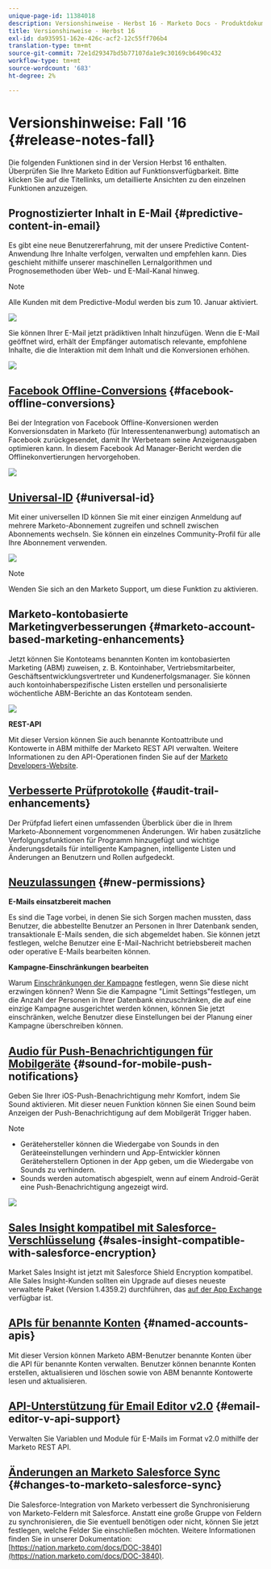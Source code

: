 ```yaml
---
unique-page-id: 11384018
description: Versionshinweise - Herbst 16 - Marketo Docs - Produktdokumentation
title: Versionshinweise - Herbst 16
exl-id: da935951-162e-426c-acf2-12c55ff706b4
translation-type: tm+mt
source-git-commit: 72e1d29347bd5b77107da1e9c30169cb6490c432
workflow-type: tm+mt
source-wordcount: '683'
ht-degree: 2%

---
```


# Versionshinweise: Fall &#39;16 {#release-notes-fall}

Die folgenden Funktionen sind in der Version Herbst 16 enthalten. Überprüfen Sie Ihre Marketo Edition auf Funktionsverfügbarkeit. Bitte klicken Sie auf die Titellinks, um detaillierte Ansichten zu den einzelnen Funktionen anzuzeigen.

## Prognostizierter Inhalt in E-Mail {#predictive-content-in-email}

Es gibt eine neue Benutzererfahrung, mit der unsere Predictive Content-Anwendung Ihre Inhalte verfolgen, verwalten und empfehlen kann. Dies geschieht mithilfe unserer maschinellen Lernalgorithmen und Prognosemethoden über Web- und E-Mail-Kanal hinweg.

>[!NOTE]
>
>Alle Kunden mit dem Predictive-Modul werden bis zum 10. Januar aktiviert.

![](assets/shafe.png)

Sie können Ihrer E-Mail jetzt prädiktiven Inhalt hinzufügen. Wenn die E-Mail geöffnet wird, erhält der Empfänger automatisch relevante, empfohlene Inhalte, die die Interaktion mit dem Inhalt und die Konversionen erhöhen.

![](assets/predictive.png)

## [Facebook Offline-Conversions](/help/marketo/product-docs/demand-generation/facebook/understanding-facebook-offline-conversions.md) {#facebook-offline-conversions}

Bei der Integration von Facebook Offline-Konversionen werden Konversionsdaten in Marketo (für Interessentenanwerbung) automatisch an Facebook zurückgesendet, damit Ihr Werbeteam seine Anzeigenausgaben optimieren kann. In diesem Facebook Ad Manager-Bericht werden die Offlinekonvertierungen hervorgehoben.

![](assets/facebook.png)

## [Universal-ID](/help/marketo/product-docs/administration/settings/using-a-universal-id-for-subscription-login.md) {#universal-id}

Mit einer universellen ID können Sie mit einer einzigen Anmeldung auf mehrere Marketo-Abonnement zugreifen und schnell zwischen Abonnements wechseln. Sie können ein einzelnes Community-Profil für alle Ihre Abonnement verwenden.

![](assets/image2016-11-3-15-3a10-3a16.png)

>[!NOTE]
>
>Wenden Sie sich an den Marketo Support, um diese Funktion zu aktivieren.

## Marketo-kontobasierte Marketingverbesserungen {#marketo-account-based-marketing-enhancements}

Jetzt können Sie Kontoteams benannten Konten im kontobasierten Marketing (ABM) zuweisen, z. B. Kontoinhaber, Vertriebsmitarbeiter, Geschäftsentwicklungsvertreter und Kundenerfolgsmanager. Sie können auch kontoinhaberspezifische Listen erstellen und personalisierte wöchentliche ABM-Berichte an das Kontoteam senden.

![](assets/account-team-11-15-16.png)

**REST-API**

Mit dieser Version können Sie auch benannte Kontoattribute und Kontowerte in ABM mithilfe der Marketo REST API verwalten. Weitere Informationen zu den API-Operationen finden Sie auf der [Marketo Developers-Website](https://developers.marketo.com/rest-api/lead-database/named-accounts).

## [Verbesserte Prüfprotokolle](/help/marketo/product-docs/administration/audit-trail/change-details-in-audit-trail.md) {#audit-trail-enhancements}

Der Prüfpfad liefert einen umfassenden Überblick über die in Ihrem Marketo-Abonnement vorgenommenen Änderungen. Wir haben zusätzliche Verfolgungsfunktionen für Programm hinzugefügt und wichtige Änderungsdetails für intelligente Kampagnen, intelligente Listen und Änderungen an Benutzern und Rollen aufgedeckt.

## [Neuzulassungen](/help/marketo/product-docs/administration/users-and-roles/managing-user-roles-and-permissions/descriptions-of-role-permissions.md) {#new-permissions}

**E-Mails einsatzbereit machen**

Es sind die Tage vorbei, in denen Sie sich Sorgen machen mussten, dass Benutzer, die abbestellte Benutzer an Personen in Ihrer Datenbank senden, transaktionale E-Mails senden, die sich abgemeldet haben. Sie können jetzt festlegen, welche Benutzer eine E-Mail-Nachricht betriebsbereit machen oder operative E-Mails bearbeiten können.

**Kampagne-Einschränkungen bearbeiten**

Warum [Einschränkungen der Kampagne](/help/marketo/product-docs/administration/email-setup/enable-person-restrictions-for-smart-campaigns.md) festlegen, wenn Sie diese nicht erzwingen können? Wenn Sie die Kampagne &quot;Limit Settings&quot;festlegen, um die Anzahl der Personen in Ihrer Datenbank einzuschränken, die auf eine einzige Kampagne ausgerichtet werden können, können Sie jetzt einschränken, welche Benutzer diese Einstellungen bei der Planung einer Kampagne überschreiben können.

## [Audio für Push-Benachrichtigungen für Mobilgeräte](/help/marketo/product-docs/mobile-marketing/push-notifications/configure-mobile-push-notification.md) {#sound-for-mobile-push-notifications}

Geben Sie Ihrer iOS-Push-Benachrichtigung mehr Komfort, indem Sie Sound aktivieren. Mit dieser neuen Funktion können Sie einen Sound beim Anzeigen der Push-Benachrichtigung auf dem Mobilgerät Trigger haben.

>[!NOTE]
>
>* Gerätehersteller können die Wiedergabe von Sounds in den Geräteeinstellungen verhindern und App-Entwickler können Geräteherstellern Optionen in der App geben, um die Wiedergabe von Sounds zu verhindern.
>* Sounds werden automatisch abgespielt, wenn auf einem Android-Gerät eine Push-Benachrichtigung angezeigt wird.


![](assets/sound-for-push-notifications.png)

## [Sales Insight kompatibel mit Salesforce-Verschlüsselung](/help/marketo/product-docs/marketo-sales-insight/msi-for-salesforce/installation/install-marketo-sales-insight-package-in-salesforce-appexchange.md) {#sales-insight-compatible-with-salesforce-encryption}

Market Sales Insight ist jetzt mit Salesforce Shield Encryption kompatibel. Alle Sales Insight-Kunden sollten ein Upgrade auf dieses neueste verwaltete Paket (Version 1.4359.2) durchführen, das [auf der App Exchange](https://appexchange.salesforce.com/listingDetail?listingId=a0N30000001SVZmEAO) verfügbar ist.

## [APIs für benannte Konten](https://developers.marketo.com/rest-api/lead-database/named-accounts/) {#named-accounts-apis}

Mit dieser Version können Marketo ABM-Benutzer benannte Konten über die API für benannte Konten verwalten. Benutzer können benannte Konten erstellen, aktualisieren und löschen sowie von ABM benannte Kontowerte lesen und aktualisieren.

## [API-Unterstützung für Email Editor v2.0](https://developers.marketo.com/rest-api/assets/emails/) {#email-editor-v-api-support}

Verwalten Sie Variablen und Module für E-Mails im Format v2.0 mithilfe der Marketo REST API.

## [Änderungen an Marketo Salesforce Sync](https://nation.marketo.com/docs/DOC-3840) {#changes-to-marketo-salesforce-sync}

Die Salesforce-Integration von Marketo verbessert die Synchronisierung von Marketo-Feldern mit Salesforce. Anstatt eine große Gruppe von Feldern zu synchronisieren, die Sie eventuell benötigen oder nicht, können Sie jetzt festlegen, welche Felder Sie einschließen möchten. Weitere Informationen finden Sie in unserer Dokumentation: [https://nation.marketo.com/docs/DOC-3840](https://nation.marketo.com/docs/DOC-3840).
